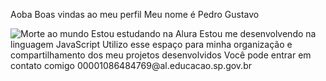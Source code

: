 Aoba
Boas vindas ao meu perfil 
Meu nome é Pedro Gustavo 






















<img src="https://farm9.staticflickr.com/8622/16590913319_01f4ac6b57.jpg" alt="Morte ao mundo">
Estou estudando na Alura 
Estou me desenvolvendo na linguagem JavaScript
Utilizo esse espaço para minha organização e compartilhamento dos meu projetos desenvolvidos
Você pode entrar em contato comigo 
00001086484769@al.educacao.sp.gov.br
